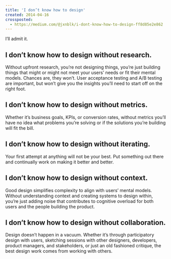 ```yaml
---
title: 'I don’t know how to design'
created: 2014-04-16
crossposted:
  - https://medium.com/@jxnblk/i-dont-know-how-to-design-ff8d85e2e862
---
```


I’ll admit it.

## I don’t know how to design without research.
Without upfront research, you’re not designing things, you’re just building things that might or might not meet your users’ needs or fit their mental models. Chances are, they won’t. User acceptance testing and A/B testing are important, but won’t give you the insights you’ll need to start off on the right foot.

## I don’t know how to design without metrics.
Whether it’s business goals, KPIs, or conversion rates, without metrics you’ll have no idea what problems you’re solving or if the solutions you’re building will fit the bill.

## I don’t know how to design without iterating.
Your first attempt at anything will not be your best. Put something out there and continually work on making it better and better.

## I don’t know how to design without context.
Good design simplifies complexity to align with users’ mental models. Without understanding context and creating systems to design within, you’re just adding noise that contributes to cognitive overload for both users and the people building the product.

## I don’t know how to design without collaboration.
Design doesn’t happen in a vacuum. Whether it’s through participatory design with users, sketching sessions with other designers, developers, product managers, and stakeholders, or just an old fashioned critique, the best design work comes from working with others.
